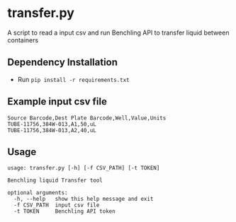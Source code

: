 # transfer.py

A script to read a input csv and run Benchling API to transfer liquid between containers

## Dependency Installation

- Run `pip install -r requirements.txt`

## Example input csv file

```
Source Barcode,Dest Plate Barcode,Well,Value,Units
TUBE-11756,384W-013,A1,50,uL
TUBE-11756,384W-013,A2,40,uL
```

## Usage

```
usage: transfer.py [-h] [-f CSV_PATH] [-t TOKEN]

Benchling liquid Transfer tool

optional arguments:
  -h, --help   show this help message and exit
  -f CSV_PATH  input csv file
  -t TOKEN     Benchling API token
```

